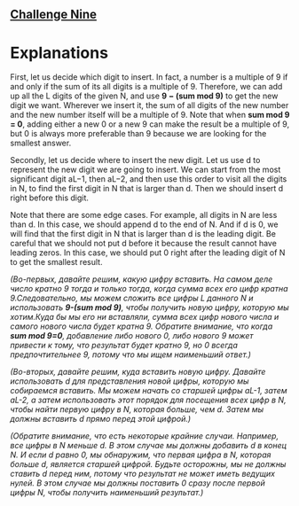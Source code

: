 ## [Challenge Nine ](https://codingcompetitions.withgoogle.com/kickstart/round/00000000008cb33e/00000000009e7997)
# Explanations
First, let us decide which digit to insert. In fact, a number is a multiple of 9 if and only if the sum of its all digits is a multiple of 9. Therefore, we can add up all the L digits of the given N, and use **9 − (sum mod 9)** to get the new digit we want. Wherever we insert it, the sum of all digits of the new number and the new number itself will be a multiple of 9. Note that when **sum mod 9 = 0**, adding either a new 0 or a new 9 can make the result be a multiple of 9, but 0 is always more preferable than 9 because we are looking for the smallest answer.


Secondly, let us decide where to insert the new digit. Let us use d to represent the new digit we are going to insert. We can start from the most significant digit aL−1, then aL−2, and then use this order to visit all the digits in N, to find the first digit in N that is larger than d. Then we should insert d right before this digit.


Note that there are some edge cases. For example, all digits in N are less than d. In this case, we should append d to the end of N. And if d is 0, we will find that the first digit in N that is larger than d is the leading digit. Be careful that we should not put d before it because the result cannot have leading zeros. In this case, we should put 0 right after the leading digit of N to get the smallest result.


*(Во-первых, давайте решим, какую цифру вставить. На самом деле число кратно 9 тогда и только тогда, когда сумма всех его цифр кратна 9.Следовательно, мы можем сложить все цифры L данного N и использовать **9-(sum mod 9)**, чтобы получить новую цифру, которую мы хотим.Куда бы мы его ни вставляли, сумма всех цифр нового числа и самого нового числа будет кратна 9. Обратите внимание, что когда **sum mod 9=0**, добавление либо нового 0, либо нового 9 может привести к тому, что результат будет кратно 9, но 0 всегда предпочтительнее 9, потому что мы ищем наименьший ответ.)*

*(Во-вторых, давайте решим, куда вставить новую цифру. Давайте использовать d для представления новой цифры, которую мы собираемся вставить. Мы можем начать со старшей цифры aL-1, затем aL-2, а затем использовать этот порядок для посещения всех цифр в N, чтобы найти первую цифру в N, которая больше, чем d. Затем мы должны вставить d прямо перед этой цифрой.)*

*(Обратите внимание, что есть некоторые крайние случаи. Например, все цифры в N меньше d. В этом случае мы должны добавить d в конец N. И если d равно 0, мы обнаружим, что первая цифра в N, которая больше d, является старшей цифрой. Будьте осторожны, мы не должны ставить d перед ним, потому что результат не может иметь ведущих нулей. В этом случае мы должны поставить 0 сразу после первой цифры N, чтобы получить наименьший результат.)*